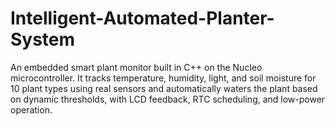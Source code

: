 # Intelligent-Automated-Planter-System
An embedded smart plant monitor built in C++ on the Nucleo microcontroller. It tracks temperature, humidity, light, and soil moisture for 10 plant types using real sensors and automatically waters the plant based on dynamic thresholds, with LCD feedback, RTC scheduling, and low-power operation.
